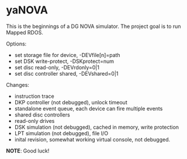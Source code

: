 # yaNOVA
This is the beginnings of a DG NOVA simulator.
The project goal is to run Mapped RDOS.

Options:
  * set storage file for device, -DEVfile[n]=path
  * set DSK write-protect, -DSKprotect=num
  * set disc read-only, -DEVrdonly=0|1
  * set disc controller shared, -DEVshared=0|1

Changes:
  * instruction trace
  * DKP controller (not debugged), unlock timeout
  * standalone event queue, each device can fire multiple events
  * shared disc controllers
  * read-only drives
  * DSK simulation (not debugged), cached in memory, write protection
  * LPT simulation (not debugged), file I/O
  * inital revision, somewhat working virtual console, not debugged.

**NOTE**: Good luck!
